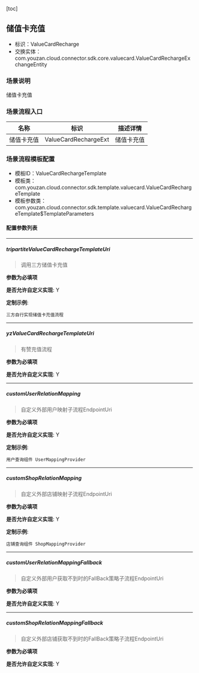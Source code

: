 [toc]

## 储值卡充值
- 标识：ValueCardRecharge
- 交换实体：com.youzan.cloud.connector.sdk.core.valuecard.ValueCardRechargeExchangeEntity
### 场景说明
储值卡充值
### 场景流程入口

名称 | 标识 | 描述详情
---|---|---
储值卡充值 | ValueCardRechargeExt | 储值卡充值

### 场景流程模板配置
- 模板ID：ValueCardRechargeTemplate
- 模板类：com.youzan.cloud.connector.sdk.template.valuecard.ValueCardRechargeTemplate
- 模板参数类：com.youzan.cloud.connector.sdk.template.valuecard.ValueCardRechargeTemplate$TemplateParameters

#### 配置参数列表

---
##### tripartiteValueCardRechargeTemplateUri
> 调用三方储值卡充值

**参数为必填项**


**是否允许自定义实现**: Y


**定制示例**:
```
三方自行实现储值卡充值流程
```
---
##### yzValueCardRechargeTemplateUri
> 有赞充值流程

**参数为必填项**


**是否允许自定义实现**: Y

---
##### customUserRelationMapping
> 自定义外部用户映射子流程EndpointUri

**参数为必填项**


**是否允许自定义实现**: Y


**定制示例**:
```
用户查询组件 UserMappingProvider
```
---
##### customShopRelationMapping
> 自定义外部店铺映射子流程EndpointUri

**参数为必填项**


**是否允许自定义实现**: Y


**定制示例**:
```
店铺查询组件 ShopMappingProvider
```
---
##### customUserRelationMappingFallback
> 自定义外部用户获取不到时的FallBack策略子流程EndpointUri

**参数为必填项**


**是否允许自定义实现**: Y

---
##### customShopRelationMappingFallback
> 自定义外部店铺获取不到时的FallBack策略子流程EndpointUri

**参数为必填项**


**是否允许自定义实现**: Y


